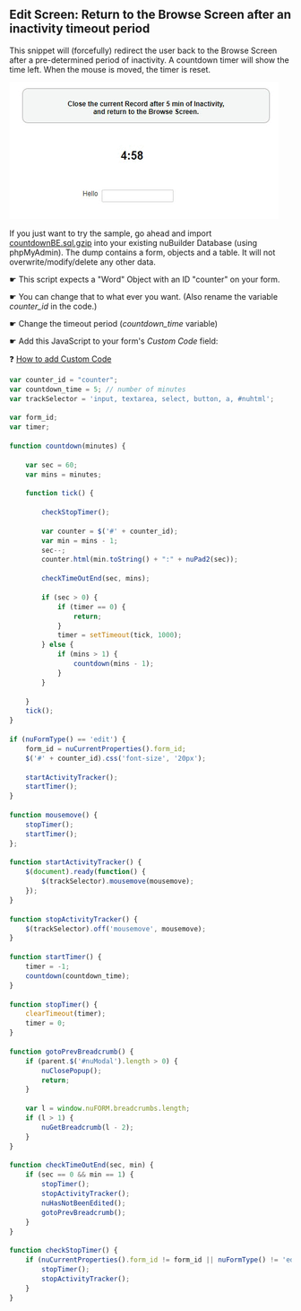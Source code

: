 ## Edit Screen: Return to the Browse Screen after an inactivity timeout period

This snippet will (forcefully) redirect the user back to the Browse Screen after a pre-determined period of inactivity. A countdown timer will show the time left.
When the mouse is moved, the timer is reset.

<p align="left">
  <img src="screenshots/countdown.gif">
</p>


If you just want to try the sample, go ahead and import [countdownBE.sql.gzip](/codelib/db_dump_countdownBE.sql.gzip) into your existing nuBuilder Database (using phpMyAdmin).
The dump contains a form, objects and a table. It will not overwrite/modify/delete any other data.


☛ This script expects a "Word" Object with an ID "counter" on your form.

☛ You can change that to what ever you want. (Also rename the variable *counter_id* in the code.)

☛ Change the timeout period (*countdown_time* variable)

☛ Add this JavaScript to your form's *Custom Code* field:

 ❓ [How to add Custom Code](/codelib/common/form_add_custom_code_javascript.gif)
 
```javascript
var counter_id = "counter";
var countdown_time = 5; // number of minutes
var trackSelector = 'input, textarea, select, button, a, #nuhtml';

var form_id;
var timer;

function countdown(minutes) {

	var sec = 60;
	var mins = minutes;

	function tick() {

		checkStopTimer();

		var counter = $('#' + counter_id);
		var min = mins - 1;
		sec--;
		counter.html(min.toString() + ":" + nuPad2(sec));

		checkTimeOutEnd(sec, mins);

		if (sec > 0) {
			if (timer == 0) {
				return;
			}
			timer = setTimeout(tick, 1000);
		} else {
			if (mins > 1) {
				countdown(mins - 1);
			}
		}

	}
	tick();
}

if (nuFormType() == 'edit') {
	form_id = nuCurrentProperties().form_id;
	$('#' + counter_id).css('font-size', '20px');

	startActivityTracker();
	startTimer();
}

function mousemove() {
	stopTimer();
	startTimer();
};

function startActivityTracker() {
	$(document).ready(function() {
		$(trackSelector).mousemove(mousemove);
	});
}

function stopActivityTracker() {
	$(trackSelector).off('mousemove', mousemove);
}

function startTimer() {
	timer = -1;
	countdown(countdown_time);
}

function stopTimer() {
	clearTimeout(timer);
	timer = 0;
}

function gotoPrevBreadcrumb() {
	if (parent.$('#nuModal').length > 0) {
		nuClosePopup();
		return;
	}

	var l = window.nuFORM.breadcrumbs.length;
	if (l > 1) {
		nuGetBreadcrumb(l - 2);
	}
}

function checkTimeOutEnd(sec, min) {
	if (sec == 0 && min == 1) {
		stopTimer();
		stopActivityTracker();
		nuHasNotBeenEdited();
		gotoPrevBreadcrumb();
	}
}

function checkStopTimer() {
	if (nuCurrentProperties().form_id != form_id || nuFormType() != 'edit') {
		stopTimer();
		stopActivityTracker();
	}
}
```

